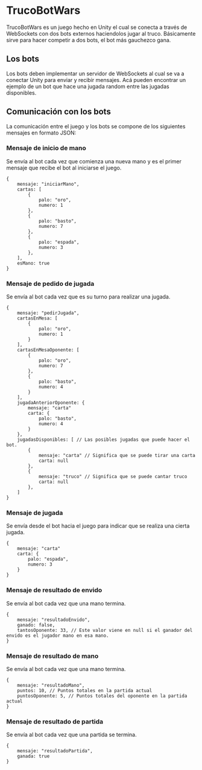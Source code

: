 # TrucoBotWars

TrucoBotWars es un juego hecho en Unity el cual se conecta a través de WebSockets con dos bots externos haciendolos jugar al truco. Básicamente sirve para hacer competir a dos bots, el bot más gauchezco gana.

## Los bots

Los bots deben implementar un servidor de WebSockets al cual se va a conectar Unity para enviar y recibir mensajes. Acá pueden encontrar un ejemplo de un bot que hace una jugada random entre las jugadas disponibles.

## Comunicación con los bots

La comunicación entre el juego y los bots se compone de los siguientes mensajes en formato JSON:

### Mensaje de inicio de mano

Se envía al bot cada vez que comienza una nueva mano y es el primer mensaje que recibe el bot al iniciarse el juego.

```
{
    mensaje: "iniciarMano",
    cartas: [
        {
            palo: "oro",
            numero: 1
        },
        {
            palo: "basto",
            numero: 7
        },
        {
            palo: "espada",
            numero: 3
        },
    ],
    esMano: true
}

```

### Mensaje de pedido de jugada

Se envía al bot cada vez que es su turno para realizar una jugada.

```
{
    mensaje: "pedirJugada",
    cartasEnMesa: [
        {
            palo: "oro",
            numero: 1
        }
    ],
    cartasEnMesaOponente: [
        {
            palo: "oro",
            numero: 7
        },
        {
            palo: "basto",
            numero: 4
        }
    ],
    jugadaAnteriorOponente: {
        mensaje: "carta"
        carta: {
            palo: "basto",
            numero: 4
        }
    },
    jugadasDisponibles: [ // Las posibles jugadas que puede hacer el bot.
        {
            mensaje: "carta" // Significa que se puede tirar una carta
            carta: null
        },
        {
            mensaje: "truco" // Significa que se puede cantar truco
            carta: null
        },
    ]
}

```


### Mensaje de jugada

Se envía desde el bot hacia el juego para indicar que se realiza una cierta jugada.

```
{
    mensaje: "carta" 
    carta: {
        palo: "espada",
        numero: 3
    }
}
```

### Mensaje de resultado de envido

Se envía al bot cada vez que una mano termina.

```
{
    mensaje: "resultadoEnvido",
    ganado: false,
    tantosOponente: 33, // Este valor viene en null si el ganador del envido es el jugador mano en esa mano.
}
```

### Mensaje de resultado de mano

Se envía al bot cada vez que una mano termina.

```
{
    mensaje: "resultadoMano",
    puntos: 10, // Puntos totales en la partida actual
    puntosOponente: 5, // Puntos totales del oponente en la partida actual
}
```

### Mensaje de resultado de partida

Se envía al bot cada vez que una partida se termina.

```
{
    mensaje: "resultadoPartida",
    ganada: true
}
```
